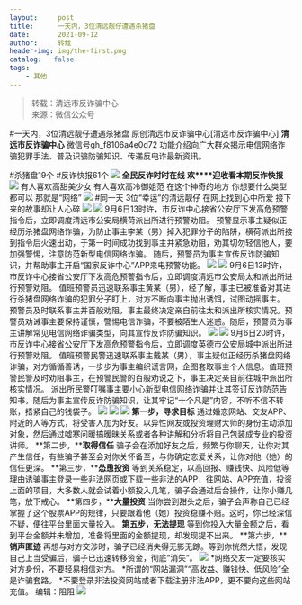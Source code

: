 ```yaml
---
layout:     post
title:      一天内，3位清远靓仔遭遇杀猪盘
date:       2021-09-12
author:     转载
header-img: img/the-first.png
catalog:   false
tags:
    - 其他
---
```


<blockquote><p>转载：清远市反诈骗中心<br>
来源：微信公众号</p></blockquote>

#一天内，3位清远靓仔遭遇杀猪盘
原创清远市反诈骗中心[清远市反诈骗中心]
**清远市反诈骗中心**
微信号gh_f8106a4e0d72
功能介绍向广大群众揭示电信网络诈骗犯罪手法、普及识骗防骗知识、传递反电诈最新资讯。

#杀猪盘19个
#反诈快报61个
![]({{site.baseurl}}/postimg/3CxTSiafadcic5zyXUfbXLUClzlpaoknCpV4bErPg2kuuS97hoJJbNCtFOVZ9X0j5W26HDaregC5kibiaLGl8CPr9A.gif)
**全民反诈时时在线**
**欢****迎收看本期反诈快报**
![]({{site.baseurl}}/postimg/3CxTSiafadc8a4dOaanVmTQc2uAiapibyibo6OMNFicCLrib6Egdb2RsH9hjvyrgiao0xB2urGRvsQzTWWblUlg0a9xjQ.gif)
有人喜欢高甜美少女
有人喜欢高冷御姐范
在这个神奇的地方
你想要什么类型都可以
那就是“网络”
![]({{site.baseurl}}/postimg/FticjwNkcWEwChFRlicXic2teKVoO545TXfwK7RibNibE1E5He4hwL0LuC94xACoIGoJtVogFF3J7jvdicPiae4pbHpMA.jpeg)
#同一天
3位“幸运”的清远靓仔
在网上找到心中所爱
接下来的故事却让人心碎
![]({{site.baseurl}}/postimg/3CxTSiafadcib2CECx3QOmVA3iaY3QdjYMEzduRHeMibxhUHqUEH1cC7RLic358mfr4Nc6So0Cib67mbOAyJ3FR68EDA.gif)
![]({{site.baseurl}}/postimg/3CxTSiafadcib2CECx3QOmVA3iaY3QdjYME3srxH8D9OHZNVgxXtkBZXkSBtTCutn2ck0S4pSgvjTyHznlcqjWlHw.png)
9月6日13时许，市反诈中心接省公安厅下发高危预警指令后，立即调度清远市公安局横荷派出所进行预警劝阻。
预警显示事主疑似正经历杀猪盘网络诈骗，为防止事主李某（男）掉入犯罪分子的陷阱，横荷派出所接到指令后火速出动，于第一时间成功找到事主并紧急劝阻，劝其切勿轻信他人，要加强警惕，注意防范新型电信网络诈骗。
随后，预警员为事主宣传反诈防骗知识，并帮助事主开启“国家反诈中心”APP来电预警功能。
![]({{site.baseurl}}/postimg/3CxTSiafadcib2CECx3QOmVA3iaY3QdjYMEB00KoQHvciaL9CFyQp8eKqbQOSB8NbDKU0xzicEU7wshhLwvk7N0TJ1Q.png)
![]({{site.baseurl}}/postimg/3CxTSiafadcib2CECx3QOmVA3iaY3QdjYMEvdWZXiba0489wYkm6uTMcCb4UBbibJlBJhYibjedlc6h67GicM9jFurwlw.png)
9月6日13时许，市反诈中心接省公安厅下发高危预警指令后，立即调度清远市公安局太和派出所进行预警劝阻。
值班预警员迅速联系事主黄某（男），经了解，事主已被准备对其进行杀猪盘网络诈骗的犯罪分子盯上，对方不断向事主抛出诱饵，试图动摇事主。
预警员及时联系事主并百般劝阻，事主最终决定亲自前往太和派出所核实情况。预警员劝诫事主要保持谨慎，警惕电信诈骗，不要被陌生人迷惑。随后，预警员为事主讲解常见电信网络诈骗类型，向其宣传反诈防骗知识。
![]({{site.baseurl}}/postimg/3CxTSiafadcib2CECx3QOmVA3iaY3QdjYMEYedfWk188fD93GacORd4TcNEVWHpT2sXffFJl0cDbYKEI67Ox5GgNA.png)
![]({{site.baseurl}}/postimg/3CxTSiafadcib2CECx3QOmVA3iaY3QdjYMEvtQXBjNLAQqkhv2icSJhu59llPyuAqVBnZSFc037PiaMia2gfYbUeWWDA.png)
9月6日20时许，市反诈中心接省公安厅下发高危预警指令后，立即调度英德市公安局城中派出所进行预警劝阻。
值班预警民警迅速联系事主戴某（男），事主疑似正经历杀猪盘网络诈骗，对方循循善诱，一步步为事主编织谎言网，企图套取事主个人信息。值班预警民警及时劝阻事主，在预警民警的百般劝说之下，事主决定亲自前往城中派出所核实情况。
派出所民警叮嘱事主要小心新型电信网络诈骗并让其签订反诈防范告知书，随后为事主宣传反诈防骗知识，让其牢记“十个凡是”内容，不听不信不转账，捂紧自己的钱袋子。
![]({{site.baseurl}}/postimg/3CxTSiafadcib2CECx3QOmVA3iaY3QdjYMECP45F8tqcx0W1rK7jLia5iasjtUasqbeZaBMhwHIAFXjusDdTCorVvLQ.png)
![]({{site.baseurl}}/postimg/FV1ytwhu39ONticD1m4KECT6W0aF5PZBWQpdDM1KUnK3aWk6chA5WWH9TFaUWWFr7ibpSoV9JlXhSy2mmAbne6Yw.jpeg)
![]({{site.baseurl}}/postimg/3CxTSiafadcibr4yvXoqSeDHZjxFfyMGYrgpFyI06rxD9CIPjc9icqEwuYmUEvRLib7raIwuPrXzI3u6XlgQMQPyZg.png)
**第一步，寻求目标**
通过婚恋网站、交友APP、附近的人等方式，将受害人加为好友。以异性网友或投资理财大师的身份主动添加对象，然后通过嘘寒问暖搞暧昧关系或者各种讲解和分析将自己包装成专业的投资讲师。
**第二步，****取得信任**
骗子会在添加好友之后，频繁与你聊天，让你对其产生信任，有些骗子甚至会对你关怀备至，与你确定恋爱关系，让你对他（她）的信任更深。
**第三步，****怂恿投资**
等到关系稳定，以高回报、赚钱快、风险低等理由诱骗事主登录一些非法网页或下载一些非法的APP，往网站、APP充值，投资上面的项目，大多数人就会试着小额投入几笔，骗子会通过后台操作，让你小赚几笔，放下戒心。
**第四步，****大量投资**
当你尝到甜头之后，骗子会声称自己已经掌握了这个股票APP的规律，只要跟着他（她）投资稳赚不赔。这时，你已经深信不疑，便往平台里面大量投入。
**第五步，无法提现**
等到你投入大量金额之后，看到平台金额并未增加，准备将里面的金额提现，却发现提不出来。
**第六步，****销声匿迹**
再想与对方交涉时，骗子已经消失得无影无踪。等到你恍然大悟，发现自己上当受骗后，骗子已迅速转移资金，彻底“消失”。
![]({{site.baseurl}}/postimg/3CxTSiafadcicSrq1TuCGjeg2XR8pkWTQy35zoTPIMPXzr1WuAj8qB3ZcbcVDsHhONZTzWhicTwzmQkTa4MDFcIyg.png)
*网络交友一定要核实对方身份，不要轻易相信对方。
*所谓的“网站漏洞”“高收益、赚钱快、低风险”全是诈骗套路。
*不要登录非法投资网站或者下载注册非法APP，更不要向这些网站充值。
编辑：阻阻
![]({{site.baseurl}}/postimg/3CxTSiafadcic5zyXUfbXLUClzlpaoknCpErldQhhamfG7KH1qHGrr3icT9iaAoE1B4noSO7EewO2k8fys5pMuaoog.gif)
